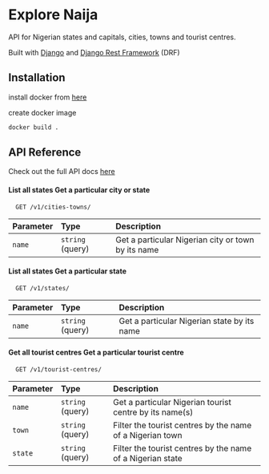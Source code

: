 
# Explore Naija

API for Nigerian states and capitals, cities, towns and tourist centres.

Built with [Django](https://www.djangoproject.com/) and [Django Rest Framework](https://www.django-rest-framework.org/) (DRF)

## Installation

install docker from [here](https://www.docker.com/get-started)

create docker image

```bash
docker build .
```

## API Reference

Check out the full API docs [here](https://explore-naija.herokuapp.com/v1/docs/)

#### List all states Get a particular city or state

```http
  GET /v1/cities-towns/
```

| Parameter | Type     | Description                |
| :-------- | :------- | :------------------------- |
| `name` | `string` (query) | Get a particular Nigerian city or town by its name |


#### List all states Get a particular state

```http
  GET /v1/states/
```

| Parameter | Type     | Description                       |
| :-------- | :------- | :-------------------------------- |
| `name` | `string` (query) | Get a particular Nigerian state by its name |


#### Get all tourist centres Get a particular tourist centre

```http
  GET /v1/tourist-centres/
```

| Parameter | Type     | Description                       |
| :-------- | :------- | :-------------------------------- |
| `name` | `string` (query) | Get a particular Nigerian tourist centre by its name(s) |
| `town` | `string` (query) | Filter the tourist centres by the name of a Nigerian town |
| `state` | `string` (query) | Filter the tourist centres by the name of a Nigerian state |


